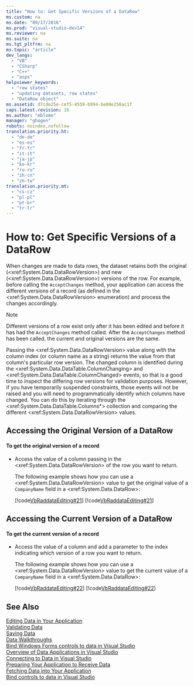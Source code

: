 ```yaml
---
title: "How to: Get Specific Versions of a DataRow"
ms.custom: na
ms.date: "09/17/2016"
ms.prod: "visual-studio-dev14"
ms.reviewer: na
ms.suite: na
ms.tgt_pltfrm: na
ms.topic: "article"
dev_langs: 
  - "VB"
  - "CSharp"
  - "C++"
  - "aspx"
helpviewer_keywords: 
  - "row states"
  - "updating datasets, row states"
  - "DataRow object"
ms.assetid: d7cde25e-cef5-4559-b994-be00e258ac1f
caps.latest.revision: 16
ms.author: "mblome"
manager: "ghogen"
robots: noindex,nofollow
translation.priority.ht: 
  - "de-de"
  - "es-es"
  - "fr-fr"
  - "it-it"
  - "ja-jp"
  - "ko-kr"
  - "ru-ru"
  - "zh-cn"
  - "zh-tw"
translation.priority.mt: 
  - "cs-cz"
  - "pl-pl"
  - "pt-br"
  - "tr-tr"
---
```

# How to: Get Specific Versions of a DataRow
When changes are made to data rows, the dataset retains both the original (\<xref:System.Data.DataRowVersion>) and new (\<xref:System.Data.DataRowVersion>) versions of the row. For example, before calling the `AcceptChanges` method, your application can access the different versions of a record (as defined in the \<xref:System.Data.DataRowVersion> enumeration) and process the changes accordingly.  
  
> [!NOTE]
>  Different versions of a row exist only after it has been edited and before it has had the `AcceptChanges` method called. After the `AcceptChanges` method has been called, the current and original versions are the same.  
  
 Passing the \<xref:System.Data.DataRowVersion> value along with the column index (or column name as a string) returns the value from that column's particular row version. The changed column is identified during the \<xref:System.Data.DataTable.ColumnChanging> and \<xref:System.Data.DataTable.ColumnChanged> events, so that is a good time to inspect the differing row versions for validation purposes. However, if you have temporarily suspended constraints, those events will not be raised and you will need to programmatically identify which columns have changed. You can do this by iterating through the \<xref:System.Data.DataTable.Columns*> collection and comparing the different \<xref:System.Data.DataRowVersion> values.  
  
## Accessing the Original Version of a DataRow  
  
#### To get the original version of a record  
  
-   Access the value of a column passing in the \<xref:System.Data.DataRowVersion> of the row you want to return.  
  
     The following example shows how you can use a \<xref:System.Data.DataRowVersion> value to get the original value of a `CompanyName` field in a \<xref:System.Data.DataRow>:  
  
     [!code[VbRaddataEditing#21](../datatools/codesnippet/CSharp/how-to--get-specific-versions-of-a-datarow_1.cs)]
[!code[VbRaddataEditing#21](../datatools/codesnippet/VisualBasic/how-to--get-specific-versions-of-a-datarow_1.vb)]  
  
## Accessing the Current Version of a DataRow  
  
#### To get the current version of a record  
  
-   Access the value of a column and add a parameter to the index indicating which version of a row you want to return.  
  
     The following example shows how you can use a \<xref:System.Data.DataRowVersion> value to get the current value of a `CompanyName` field in a \<xref:System.Data.DataRow>:  
  
     [!code[VbRaddataEditing#22](../datatools/codesnippet/CSharp/how-to--get-specific-versions-of-a-datarow_2.cs)]
[!code[VbRaddataEditing#22](../datatools/codesnippet/VisualBasic/how-to--get-specific-versions-of-a-datarow_2.vb)]  
  
## See Also  
 [Editing Data in Your Application](../datatools/editing-data-in-your-application.md)   
 [Validating Data](../Topic/Validating%20Data.md)   
 [Saving Data](../datatools/saving-data.md)   
 [Data Walkthroughs](../Topic/Data%20Walkthroughs.md)   
 [Bind Windows Forms controls to data in Visual Studio](../datatools/bind-windows-forms-controls-to-data-in-visual-studio.md)   
 [Overview of Data Applications in Visual Studio](../datatools/overview-of-data-applications-in-visual-studio.md)   
 [Connecting to Data in Visual Studio](../datatools/connecting-to-data-in-visual-studio.md)   
 [Preparing Your Application to Receive Data](../Topic/Preparing%20Your%20Application%20to%20Receive%20Data.md)   
 [Fetching Data into Your Application](../datatools/fetching-data-into-your-application.md)   
 [Bind controls to data in Visual Studio](../datatools/bind-controls-to-data-in-visual-studio.md)